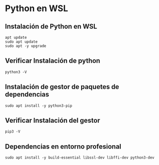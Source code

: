 # Python en WSL

## Instalación de Python en WSL
    apt update
    sudo apt update
    sudo apt -y upgrade

## Verificar Instalación de python
    python3 -V

## Instalación de gestor de paquetes de dependencias
    sudo apt install -y python3-pip

## Verificar Instalación del gestor
    pip3 -V

## Dependencias en entorno profesional
    sudo apt install -y build-essential libssl-dev libffi-dev python3-dev